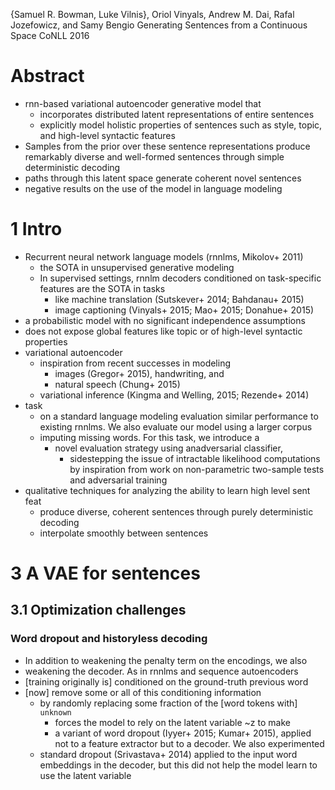 {Samuel R. Bowman, Luke Vilnis}, Oriol Vinyals, Andrew M. Dai, Rafal
  Jozefowicz, and Samy Bengio
Generating Sentences from a Continuous Space
CoNLL 2016

# Abstract

* rnn-based variational autoencoder generative model that
  * incorporates distributed latent representations of entire sentences
  * explicitly model holistic properties of sentences such as
    style, topic, and high-level syntactic features
* Samples from the prior over these sentence representations produce remarkably 
  diverse and well-formed sentences through simple deterministic decoding
* paths through this latent space generate coherent novel sentences
* negative results on the use of the model in language modeling

# 1 Intro

* Recurrent neural network language models (rnnlms, Mikolov+ 2011)
  * the SOTA in unsupervised generative modeling
  * In supervised settings, rnnlm decoders conditioned on task-specific
    features are the SOTA in tasks
    * like machine translation (Sutskever+ 2014; Bahdanau+ 2015)
    * image captioning (Vinyals+ 2015; Mao+ 2015; Donahue+ 2015)
* a probabilistic model with no significant independence assumptions
* does not expose global features like topic or of high-level syntactic
  properties
* variational autoencoder
  * inspiration from recent successes in modeling
    * images (Gregor+ 2015), handwriting, and
    * natural speech (Chung+ 2015)
  * variational inference (Kingma and Welling, 2015; Rezende+ 2014)
* task
  * on a standard language modeling evaluation similar performance to
    existing rnnlms.  We also evaluate our model using a larger corpus
  * imputing missing words. For this task, we introduce a
    * novel evaluation strategy using anadversarial classifier, 
      * sidestepping the issue of intractable likelihood computations by
        inspiration from work on non-parametric two-sample tests and adversarial
        training
* qualitative techniques for analyzing the ability to learn high level sent feat
  * produce diverse, coherent sentences through purely deterministic decoding
  * interpolate smoothly between sentences

# 3 A VAE for sentences

## 3.1 Optimization challenges

### Word dropout and historyless decoding

* In addition to weakening the penalty term on the encodings, we also
* weakening the decoder. As in rnnlms and sequence autoencoders
* [training originally is] conditioned on the ground-truth previous word
* [now] remove some or all of this conditioning information
  * by randomly replacing some fraction of the [word tokens with] `unknown`
    * forces the model to rely on the latent variable ~z to make
    * a variant of word dropout (Iyyer+ 2015; Kumar+ 2015),
      applied not to a feature extractor but to a decoder. We also experimented
  * standard dropout (Srivastava+ 2014)
    applied to the input word embeddings in the decoder, but this
    did not help the model learn to use the latent variable
